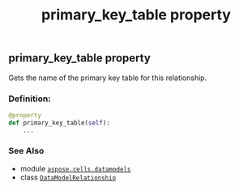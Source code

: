 ﻿---
title: primary_key_table property
second_title: Aspose.Cells for Python via .NET API References
description: 
type: docs
weight: 60
url: /aspose.cells.datamodels/datamodelrelationship/primary_key_table/
is_root: false
---

## primary_key_table property


Gets the name of the primary key table for this relationship.
### Definition:
```python
@property
def primary_key_table(self):
    ...
```

### See Also
* module [`aspose.cells.datamodels`](../../)
* class [`DataModelRelationship`](/cells/python-net/aspose.cells.datamodels/datamodelrelationship)
